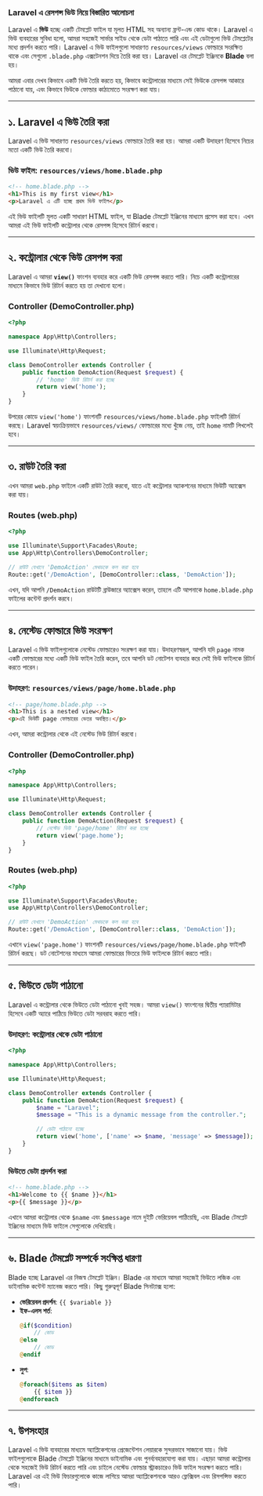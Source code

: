 ### Laravel এ রেসপন্স ভিউ নিয়ে বিস্তারিত আলোচনা

Laravel এ **ভিউ** হচ্ছে একটি টেমপ্লেট ফাইল যা মূলত HTML সহ অন্যান্য ফ্রন্ট-এন্ড কোড থাকে। Laravel এ ভিউ ব্যবহারের সুবিধা হলো, আমরা সহজেই সার্ভার সাইড থেকে ডেটা পাঠাতে পারি এবং এই ডেটাগুলো ভিউ টেমপ্লেটের মধ্যে প্রদর্শন করতে পারি। Laravel এ ভিউ ফাইলগুলো সাধারণত `resources/views` ফোল্ডারে সংরক্ষিত থাকে এবং সেগুলো `.blade.php` এক্সটেনশন দিয়ে তৈরি করা হয়। Laravel এর টেমপ্লেট ইঞ্জিনকে **Blade** বলা হয়।

আমরা এবার দেখব কিভাবে একটি ভিউ তৈরি করতে হয়, কিভাবে কন্ট্রোলারের মাধ্যমে সেই ভিউকে রেসপন্স আকারে পাঠানো যায়, এবং কিভাবে ভিউকে ফোল্ডার কাঠামোতে সংরক্ষণ করা যায়।

---

## ১. Laravel এ ভিউ তৈরি করা

Laravel এ ভিউ সাধারণত `resources/views` ফোল্ডারে তৈরি করা হয়। আমরা একটি উদাহরণ হিসেবে নিচের মতো একটি ভিউ তৈরি করবো।

### ভিউ ফাইল: `resources/views/home.blade.php`

```html
<!-- home.blade.php -->
<h1>This is my first view</h1>
<p>Laravel এ এটি হচ্ছে প্রথম ভিউ ফাইল</p>
```

এই ভিউ ফাইলটি মূলত একটি সাধারণ HTML ফাইল, যা Blade টেমপ্লেট ইঞ্জিনের মাধ্যমে প্রসেস করা হবে। এখন আমরা এই ভিউ ফাইলটি কন্ট্রোলার থেকে রেসপন্স হিসেবে রিটার্ন করবো।

---

## ২. কন্ট্রোলার থেকে ভিউ রেসপন্স করা

Laravel এ আমরা **`view()`** ফাংশন ব্যবহার করে একটি ভিউ রেসপন্স করতে পারি। নিচে একটি কন্ট্রোলারের মাধ্যমে কিভাবে ভিউ রিটার্ন করতে হয় তা দেখানো হলো।

### Controller (DemoController.php)

```php
<?php

namespace App\Http\Controllers;

use Illuminate\Http\Request;

class DemoController extends Controller {
    public function DemoAction(Request $request) {
        // 'home' ভিউ রিটার্ন করা হচ্ছে
        return view('home');
    }
}
```

উপরের কোডে `view('home')` ফাংশনটি `resources/views/home.blade.php` ফাইলটি রিটার্ন করছে। Laravel স্বয়ংক্রিয়ভাবে `resources/views/` ফোল্ডারের মধ্যে খুঁজে নেয়, তাই `home` নামটি লিখলেই হবে।

---

## ৩. রাউট তৈরি করা

এখন আমরা `web.php` ফাইলে একটি রাউট তৈরি করবো, যাতে এই কন্ট্রোলার অ্যাকশনের মাধ্যমে ভিউটি অ্যাক্সেস করা যায়।

### Routes (web.php)

```php
<?php

use Illuminate\Support\Facades\Route;
use App\Http\Controllers\DemoController;

// রাউট যেখানে 'DemoAction' মেথডকে কল করা হবে
Route::get('/DemoAction', [DemoController::class, 'DemoAction']);
```

এখন, যদি আপনি `/DemoAction` রাউটটি ব্রাউজারে অ্যাক্সেস করেন, তাহলে এটি আপনাকে `home.blade.php` ফাইলের কন্টেন্ট প্রদর্শন করবে।

---

## ৪. নেস্টেড ফোল্ডারে ভিউ সংরক্ষণ

Laravel এ ভিউ ফাইলগুলোকে নেস্টেড ফোল্ডারেও সংরক্ষণ করা যায়। উদাহরণস্বরূপ, আপনি যদি `page` নামক একটি ফোল্ডারের মধ্যে একটি ভিউ ফাইল তৈরি করেন, তবে আপনি ডট নোটেশন ব্যবহার করে সেই ভিউ ফাইলকে রিটার্ন করতে পারেন।

### উদাহরণ: `resources/views/page/home.blade.php`

```html
<!-- page/home.blade.php -->
<h1>This is a nested view</h1>
<p>এই ভিউটি page ফোল্ডারের ভেতর অবস্থিত।</p>
```

এখন, আমরা কন্ট্রোলার থেকে এই নেস্টেড ভিউ রিটার্ন করবো।

### Controller (DemoController.php)

```php
<?php

namespace App\Http\Controllers;

use Illuminate\Http\Request;

class DemoController extends Controller {
    public function DemoAction(Request $request) {
        // নেস্টেড ভিউ 'page/home' রিটার্ন করা হচ্ছে
        return view('page.home');
    }
}
```

### Routes (web.php)

```php
<?php

use Illuminate\Support\Facades\Route;
use App\Http\Controllers\DemoController;

// রাউট যেখানে 'DemoAction' মেথডকে কল করা হবে
Route::get('/DemoAction', [DemoController::class, 'DemoAction']);
```

এখানে `view('page.home')` ফাংশনটি `resources/views/page/home.blade.php` ফাইলটি রিটার্ন করছে। ডট নোটেশনের মাধ্যমে আমরা ফোল্ডারের ভিতরে ভিউ ফাইলকে রিটার্ন করতে পারি।

---

## ৫. ভিউতে ডেটা পাঠানো

Laravel এ কন্ট্রোলার থেকে ভিউতে ডেটা পাঠানো খুবই সহজ। আমরা `view()` ফাংশনের দ্বিতীয় প্যারামিটার হিসেবে একটি অ্যারে পাঠিয়ে ভিউতে ডেটা সরবরাহ করতে পারি।

### উদাহরণ: কন্ট্রোলার থেকে ডেটা পাঠানো

```php
<?php

namespace App\Http\Controllers;

use Illuminate\Http\Request;

class DemoController extends Controller {
    public function DemoAction(Request $request) {
        $name = "Laravel";
        $message = "This is a dynamic message from the controller.";

        // ডেটা পাঠানো হচ্ছে
        return view('home', ['name' => $name, 'message' => $message]);
    }
}
```

### ভিউতে ডেটা প্রদর্শন করা

```html
<!-- home.blade.php -->
<h1>Welcome to {{ $name }}</h1>
<p>{{ $message }}</p>
```

এখানে আমরা কন্ট্রোলার থেকে `$name` এবং `$message` নামে দুইটি ভেরিয়েবল পাঠিয়েছি, এবং Blade টেমপ্লেট ইঞ্জিনের মাধ্যমে ভিউ ফাইলে সেগুলোকে দেখিয়েছি।

---

## ৬. Blade টেমপ্লেট সম্পর্কে সংক্ষিপ্ত ধারণা

Blade হচ্ছে Laravel এর নিজস্ব টেমপ্লেট ইঞ্জিন। Blade এর মাধ্যমে আমরা সহজেই ভিউতে লজিক এবং ডাইনামিক কন্টেন্ট ম্যানেজ করতে পারি। কিছু গুরুত্বপূর্ণ Blade সিনট্যাক্স হলো:

-   **ভেরিয়েবল প্রদর্শন**: `{{ $variable }}`
-   **ইফ-এলস শর্ত**:
    ```php
    @if($condition)
        // কোড
    @else
        // কোড
    @endif
    ```
-   **লুপ**:
    ```php
    @foreach($items as $item)
        {{ $item }}
    @endforeach
    ```

---

## ৭. উপসংহার

Laravel এ ভিউ ব্যবহারের মাধ্যমে অ্যাপ্লিকেশনের প্রেজেন্টেশন লেয়ারকে সুন্দরভাবে সাজানো যায়। ভিউ ফাইলগুলোকে Blade টেমপ্লেট ইঞ্জিনের মাধ্যমে ডাইনামিক এবং পুনর্ব্যবহারযোগ্য করা যায়। এছাড়া আমরা কন্ট্রোলার থেকে সহজেই ভিউ রিটার্ন করতে পারি এবং চাইলে নেস্টেড ফোল্ডার স্ট্রাকচারেও ভিউ ফাইল সংরক্ষণ করতে পারি। Laravel এর এই ভিউ ফিচারগুলোকে কাজে লাগিয়ে আমরা অ্যাপ্লিকেশনকে আরও ফ্লেক্সিবল এবং রিসপন্সিভ করতে পারি।
